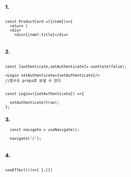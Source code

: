 ### 1.

```

const ProductCard =({item})=>{
  return (
  <div>
    <div>{item?.title}</div>
    
```

### 2.

```

const [authenticate,setAuthenticate]= useState(false);

<Login setAuthenticate={setAuthenticate}/>
//함수도 props로 보낼 수 있다

```

```

const Login=({setAuthenticate}) =>{

  setAuthenticate(true);
};

```

### 3.

```
  const navigate = useNavigate();
  
  navigate('/');
  
```

### 4.

```

useEffect(()=>{ },[])

```
